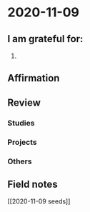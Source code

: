 # 2020-11-09

## I am grateful for:
1. 

## Affirmation

## Review
### Studies

### Projects

### Others

## Field notes

[[2020-11-09 seeds]]